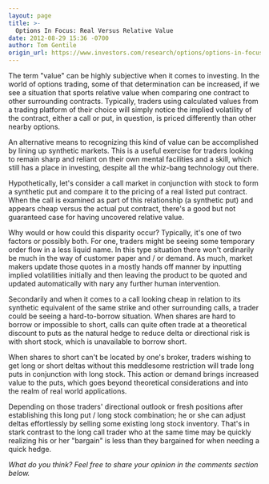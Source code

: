 ```yaml
---
layout: page
title: >-
  Options In Focus: Real Versus Relative Value
date: 2012-08-29 15:36 -0700
author: Tom Gentile
origin_url: https://www.investors.com/research/options/options-in-focus-real-versus-relative-value/
---
```






The term "value" can be highly subjective when it comes to investing. In the world of options trading, some of that determination can be increased, if we see a situation that sports relative value when comparing one contract to other surrounding contracts. Typically, traders using calculated values from a trading platform of their choice will simply notice the implied volatility of the contract, either a call or put, in question, is priced differently than other nearby options.

  

An alternative means to recognizing this kind of value can be accomplished by lining up synthetic markets. This is a useful exercise for traders looking to remain sharp and reliant on their own mental facilities and a skill, which still has a place in investing, despite all the whiz-bang technology out there.

  

Hypothetically, let's consider a call market in conjunction with stock to form a synthetic put and compare it to the pricing of a real listed put contract. When the call is examined as part of this relationship (a synthetic put) and appears cheap versus the actual put contract, there's a good but not guaranteed case for having uncovered relative value.

  

Why would or how could this disparity occur? Typically, it's one of two factors or possibly both. For one, traders might be seeing some temporary order flow in a less liquid name. In this type situation there won't ordinarily be much in the way of customer paper and / or demand. As much, market makers update those quotes in a mostly hands off manner by inputting implied volatilities initially and then leaving the product to be quoted and updated automatically with nary any further human intervention.

  

Secondarily and when it comes to a call looking cheap in relation to its synthetic equivalent of the same strike and other surrounding calls, a trader could be seeing a hard-to-borrow situation. When shares are hard to borrow or impossible to short, calls can quite often trade at a theoretical discount to puts as the natural hedge to reduce delta or directional risk is with short stock, which is unavailable to borrow short.

  

When shares to short can't be located by one's broker, traders wishing to get long or short deltas without this meddlesome restriction will trade long puts in conjunction with long stock. This action or demand brings increased value to the puts, which goes beyond theoretical considerations and into the realm of real world applications.

  

Depending on those traders' directional outlook or fresh positions after establishing this long put / long stock combination; he or she can adjust deltas effortlessly by selling some existing long stock inventory. That's in stark contrast to the long call trader who at the same time may be quickly realizing his or her "bargain" is less than they bargained for when needing a quick hedge.

  

*What do you think? Feel free to share your opinion in the comments section below.*




